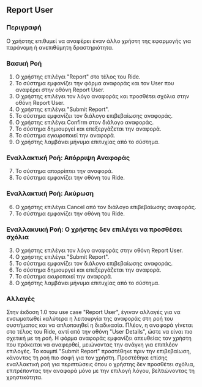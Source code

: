 ## Report User

### Περιγραφή
Ο χρήστης επιθυμεί να αναφέρει έναν άλλο χρήστη της εφαρμογής για παράνομη ή ανεπιθύμητη δραστηριότητα.
### Βασική Ροή

1. Ο χρήστης επιλέγει "Report" στο τέλος του Ride.
2. Το σύστημα εμφανίζει την φόρμα αναφοράς και τον User που αναφέρει στην οθόνη Report User.
3. Ο χρήστης επιλέγει τον λόγο αναφοράς και προσθέτει σχόλια στην οθόνη Report User.
4. Ο χρήστης επιλέγει "Submit Report".
5. Το σύστημα εμφανίζει τον διάλογο επιβεβαίωσης αναφοράς.
6. Ο χρήστης επιλέγει Confirm στον διάλογο αναφοράς.
7. Το σύστημα δημιουργεί και επεξεργάζεται την αναφορά.
8. Το σύστημα εγκυροποιεί την αναφορά.
9. Ο χρήστης λαμβάνει μήνυμα επιτυχίας από το σύστημα.

### Εναλλακτική Ροή: Απόρριψη Αναφοράς

7. Το σύστημα απορρίπτει την αναφορά.
8. Το σύστημα εμφανίζει την οθόνη του Ride.

### Εναλλακτική Ροή: Ακύρωση

6. Ο χρήστης επιλέγει Cancel από τον διάλογο επιβεβαίωσης αναφοράς.
7. Το σύστημα εμφανίζει την οθόνη του Ride.

### Εναλλακυική Ροή: Ο χρήστης δεν επιλέγει να προσθέσει σχόλια 

3. Ο χρήστης επιλέγει τον λόγο αναφοράς στην οθόνη Report User.
4. Ο χρήστης επιλέγει "Submit Report".
5. Το σύστημα εμφανίζει τον διάλογο επιβεβαίωσης αναφοράς.
6. Το σύστημα δημιουργεί και επεξεργάζεται την αναφορά.
7. Το σύστημα εκυροποιεί την αναφορά.
8. Ο χρήστης λαμβάνει μήνυμα επιτυχίας από το σύστημα.

### Αλλαγές
Στην έκδοση 1.0 του use case "Report User", έγιναν αλλαγές για να ενσωματωθεί καλύτερα η λειτουργία της αναφοράς στη ροή του συστήματος και να απλοποιηθεί η διαδικασία. Πλέον, η αναφορά γίνεται στο τέλος του Ride, αντί από την οθόνη "User Details", ώστε να είναι πιο σχετική με τη ροή. Η φόρμα αναφοράς εμφανίζει απευθείας τον χρήστη που πρόκειται να αναφερθεί, μειώνοντας την ανάγκη για επιπλέον επιλογές. Το κουμπί "Submit Report" προστέθηκε πριν την επιβεβαίωση, κάνοντας τη ροή πιο σαφή για τον χρήστη. Προστέθηκε επίσης εναλλακτική ροή για περιπτώσεις όπου ο χρήστης δεν προσθέτει σχόλια, επιτρέποντας την αναφορά μόνο με την επιλογή λόγου, βελτιώνοντας τη χρηστικότητα.